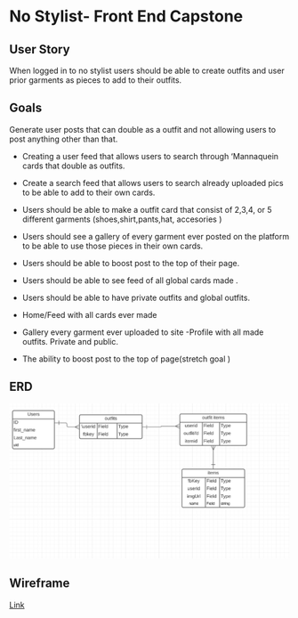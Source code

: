 # No Stylist- Front End Capstone 

## User Story 
When logged in to no stylist users should be able to create outfits and user prior garments as pieces to add to their outfits.

## Goals
Generate user posts that can double as a outfit and not allowing users to post anything other than that. 

- Creating a user feed that allows users to search through ‘Mannaquein cards that double as outfits. 
- Create a search feed that allows users to search already uploaded pics to be able to add to their own cards. 

- Users should be able to make a outfit card that consist of  2,3,4, or 5 different garments (shoes,shirt,pants,hat, accesories ) 
- Users should see a gallery of every garment ever posted on the platform to be able to use those pieces in their own cards. 
- Users should be able to boost post to the top of their page. 
- Users should be able to see feed of all global cards made . 
- Users should be able to have private outfits and global outfits. 
- Home/Feed with all cards ever made 
- Gallery every garment ever uploaded to site 
-Profile with all made outfits. Private and public. 

- The ability to boost post to the top of page(stretch goal ) 

## ERD 
![ERD Picture](erdpic.png)

## Wireframe
[Link](https://www.figma.com/file/Xdd1mNlNiRpkBtxCiL6gKR/No-stylist?node-id=0%3A1)